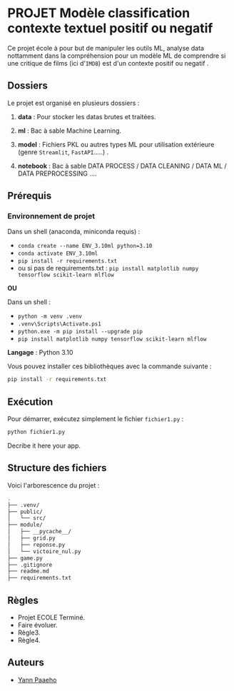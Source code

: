 
# PROJET Modèle classification contexte textuel positif ou negatif

Ce projet école à pour but de manipuler les outils ML, analyse data nottamment dans la compréhension pour un modèle ML de comprendre si une critique de films (ici d'`IMDB`) est d'un contexte positif ou negatif .

## Dossiers

Le projet est organisé en plusieurs dossiers :

1. **data** : Pour stocker les datas brutes et traitées.

2. **ml** : Bac à sable Machine Learning.

3. **model** : Fichiers PKL ou autres types ML pour utilisation extérieure (genre `Streamlit`, `FastAPI`.....) .

4. **notebook** : Bac à sable DATA PROCESS / DATA CLEANING / DATA ML / DATA PREPROCESSING ....

## Prérequis
### Environnement de projet
Dans un shell (anaconda, miniconda requis) :
- `conda create --name ENV_3.10ml python=3.10`
- `conda activate ENV_3.10ml`
- `pip install -r requirements.txt`
- ou si pas de requirements.txt : `pip install matplotlib numpy tensorflow scikit-learn mlflow`

**OU**

Dans un shell :
- `python -m venv .venv`
- `.venv\Scripts\Activate.ps1`
- `python.exe -m pip install --upgrade pip`
- `pip install matplotlib numpy tensorflow scikit-learn mlflow`

**Langage** : Python 3.10

Vous pouvez installer ces bibliothèques avec la commande suivante :

```bash
pip install -r requirements.txt
```

## Exécution

Pour démarrer, exécutez simplement le fichier `fichier1.py` :

```bash
python fichier1.py
```

Decribe it here your app.

## Structure des fichiers

Voici l'arborescence du projet :

```bash
.
├── .venv/
├── public/
│   └── src/
├── module/
│   ├── __pycache__/
│   ├── grid.py
│   ├── reponse.py
│   └── victoire_nul.py
├── game.py
├── .gitignore
├── readme.md
├── requirements.txt
```

## Règles

- Projet ECOLE Terminé.
- Faire évoluer.
- Règle3.
- Règle4.

## Auteurs

- [Yann Paaeho](mailto:paaeho.yann.pro@gmail.com)